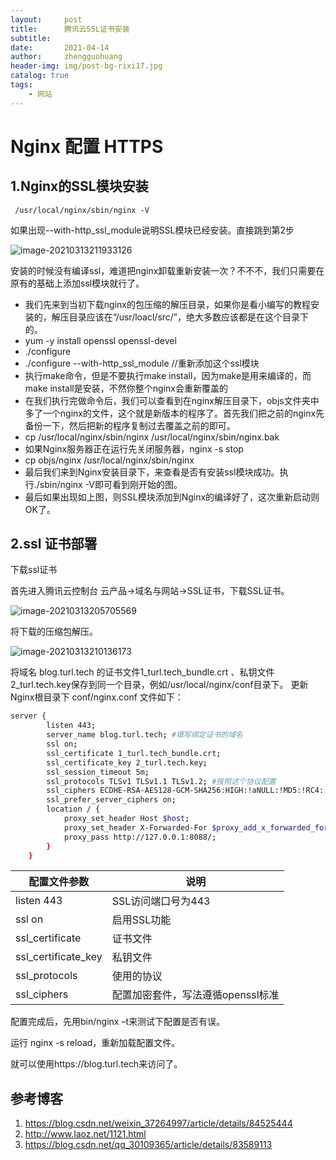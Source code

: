 ```yaml
---
layout:     post
title:      腾讯云SSL证书安装
subtitle:   
date:       2021-04-14
author:     zhengguohuang
header-img: img/post-bg-rixi17.jpg
catalog: true
tags:
    - 网站
---
```


# Nginx 配置 HTTPS 

## 1.Nginx的SSL模块安装

```
 /usr/local/nginx/sbin/nginx -V
```

如果出现--with-http_ssl_module说明SSL模块已经安装。直接跳到第2步

![image-20210313211933126](https://gitee.com/zhengguohuang/img/raw/master/img/image-20210313211933126.png)

安装的时候没有编译ssl，难道把nginx卸载重新安装一次？不不不，我们只需要在原有的基础上添加ssl模块就行了。

- 我们先来到当初下载nginx的包压缩的解压目录，如果你是看小编写的教程安装的，解压目录应该在“/usr/loacl/src/”，绝大多数应该都是在这个目录下的。
- yum -y install openssl openssl-devel
- ./configure 
- ./configure --with-http_ssl_module  //重新添加这个ssl模块
- 执行make命令，但是不要执行make install，因为make是用来编译的，而make install是安装，不然你整个nginx会重新覆盖的
- 在我们执行完做命令后，我们可以查看到在nginx解压目录下，objs文件夹中多了一个nginx的文件，这个就是新版本的程序了。首先我们把之前的nginx先备份一下，然后把新的程序复制过去覆盖之前的即可。
- cp /usr/local/nginx/sbin/nginx /usr/local/nginx/sbin/nginx.bak
- 如果Nginx服务器正在运行先关闭服务器，nginx -s stop
- cp objs/nginx /usr/local/nginx/sbin/nginx
- 最后我们来到Nginx安装目录下，来查看是否有安装ssl模块成功。执行./sbin/nginx -V即可看到刚开始的图。
- 最后如果出现如上图，则SSL模块添加到Nginx的编译好了，这次重新启动则OK了。

## 2.ssl 证书部署

下载ssl证书

首先进入腾讯云控制台 云产品->域名与网站->SSL证书，下载SSL证书。

![image-20210313205705569](https://gitee.com/zhengguohuang/img/raw/master/img/image-20210313205705569.png)

将下载的压缩包解压。

![image-20210313210136173](https://gitee.com/zhengguohuang/img/raw/master/img/image-20210313210136173.png)

将域名 blog.turl.tech 的证书文件1_turl.tech_bundle.crt 、私钥文件2_turl.tech.key保存到同一个目录，例如/usr/local/nginx/conf目录下。
更新Nginx根目录下 conf/nginx.conf 文件如下：

```bash
server {
        listen 443;
        server_name blog.turl.tech; #填写绑定证书的域名
        ssl on;
        ssl_certificate 1_turl.tech_bundle.crt;
        ssl_certificate_key 2_turl.tech.key;
        ssl_session_timeout 5m;
        ssl_protocols TLSv1 TLSv1.1 TLSv1.2; #按照这个协议配置
        ssl_ciphers ECDHE-RSA-AES128-GCM-SHA256:HIGH:!aNULL:!MD5:!RC4:!DHE;#按照这个套件配置
        ssl_prefer_server_ciphers on;
        location / {
            proxy_set_header Host $host;
            proxy_set_header X-Forwarded-For $proxy_add_x_forwarded_for;
            proxy_pass http://127.0.0.1:8088/;
        }
    }
```

| 配置文件参数        | 说明                              |
| ------------------- | --------------------------------- |
| listen 443          | SSL访问端口号为443                |
| ssl on              | 启用SSL功能                       |
| ssl_certificate     | 证书文件                          |
| ssl_certificate_key | 私钥文件                          |
| ssl_protocols       | 使用的协议                        |
| ssl_ciphers         | 配置加密套件，写法遵循openssl标准 |

配置完成后，先用bin/nginx –t来测试下配置是否有误。

运行 nginx -s reload，重新加载配置文件。

就可以使用https://blog.turl.tech来访问了。

## 参考博客

1. https://blog.csdn.net/weixin_37264997/article/details/84525444
2. http://www.laoz.net/1121.html
3. https://blog.csdn.net/qq_30109365/article/details/83589113